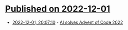 # [Published on 2022-12-01](index.md)

* [2022-12-01, 20:07:10](https://lobste.rs/s/pzscr9/ai_solves_advent_code_2022) - [AI solves Advent of Code 2022](https://note89.github.io/the-advent-of-code-ai-edition/)
